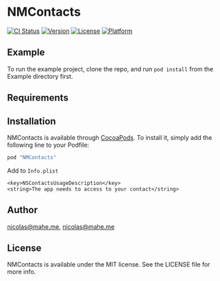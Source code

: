 # NMContacts

[![CI Status](http://img.shields.io/travis/nicolas@mahe.me/NMContacts.svg?style=flat)](https://travis-ci.org/nicolas@mahe.me/NMContacts)
[![Version](https://img.shields.io/cocoapods/v/NMContacts.svg?style=flat)](http://cocoapods.org/pods/NMContacts)
[![License](https://img.shields.io/cocoapods/l/NMContacts.svg?style=flat)](http://cocoapods.org/pods/NMContacts)
[![Platform](https://img.shields.io/cocoapods/p/NMContacts.svg?style=flat)](http://cocoapods.org/pods/NMContacts)

## Example

To run the example project, clone the repo, and run `pod install` from the Example directory first.

## Requirements

## Installation

NMContacts is available through [CocoaPods](http://cocoapods.org). To install
it, simply add the following line to your Podfile:

```ruby
pod "NMContacts"
```


Add to `Info.plist`

```
<key>NSContactsUsageDescription</key>
<string>The app needs to access to your contact</string>
```

## Author

nicolas@mahe.me, nicolas@mahe.me

## License

NMContacts is available under the MIT license. See the LICENSE file for more info.
